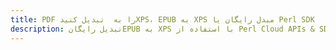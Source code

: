 ---title: PDF را به  تبدیل کنیدXPS، EPUB به XPS مبدل رایگان یا Perl SDKdescription: تبدیل رایگانEPUB به XPS با استفاده از Perl Cloud APIs & SDK همچنین اسناد PDF را در Cloud ایجاد، ویرایش و رندر کنید.---